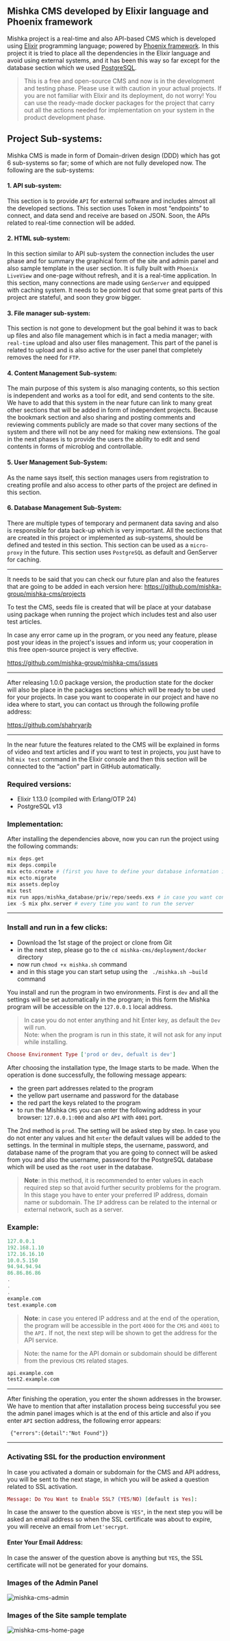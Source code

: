 ## Mishka CMS developed by Elixir language and Phoenix framework
Mishka project is a real-time and also API-based CMS which is developed using [Elixir](https://elixir-lang.org/) programming language; powered by [Phoenix framework](https://phoenixframework.org/). In this project it is tried to place all the dependencies in the Elixir language and avoid using external systems, and it has been this way so far except for the database section which we used [PostgreSQL](https://www.postgresql.org/).

> This is a free and open-source CMS and now is in the development and testing phase. Please use it with caution in your actual projects. If you are not familiar with Elixir and its deployment, do not worry! You can use the ready-made docker packages for the project that carry out all the actions needed for implementation on your system in the product development phase.

## Project Sub-systems:

Mishka CMS is made in form of Domain-driven design (DDD) which has got 6 sub-systems so far; some of which are not fully developed now. The following are the sub-systems:

#### 1. API sub-system: 


This section is to provide `API` for external software and includes almost all the developed sections. This section uses Token in most “endpoints” to connect, and data send and receive are based on JSON. Soon, the APIs related to real-time connection will be added.

#### 2. HTML sub-system: 

In this section similar to API sub-system the connection includes the user phase and for summary the graphical form of the site and admin panel and also sample template in the user section. It is fully built with `Phoenix LiveView` and one-page without refresh, and it is a real-time application. In this section, many connections are made using `GenServer` and equipped with caching system. It needs to be pointed out that some great parts of this project are stateful, and soon they grow bigger. 


####  3. File manager sub-system: 

This section is not gone to development but the goal behind it was to back up files and also file management which is in fact a media manager; with `real-time` upload and also user files management. This part of the panel is related to upload and is also active for the user panel that completely removes the need for `FTP`.

####  4. Content Management Sub-system: 

The main purpose of this system is also managing contents, so this section is independent and works as a tool for edit, and send contents to the site. We have to add that this system in the near future can link to many great other sections that will be added in form of independent projects. Because the bookmark section and also sharing and posting comments and reviewing comments publicly are made so that cover many sections of the system and there will not be any need for making new extensions. The goal in the next phases is to provide the users the ability to edit and send contents in forms of microblog and controllable.

####  5. User Management Sub-System: 

As the name says itself, this section manages users from registration to creating profile and also access to other parts of the project are defined in this section.

####  6. Database Management Sub-System: 

There are multiple types of temporary and permanent data saving and also is responsible for data back-up which is very important. All the sections that are created in this project or implemented as sub-systems, should be defined and tested in this section. This section can be used as a `micro-proxy` in the future. This section uses `PostgreSQL` as default and GenServer for caching.

---

It needs to be said that you can check our future plan and also the features that are going to be added in each version here: https://github.com/mishka-group/mishka-cms/projects

To test the CMS, seeds file is created that will be place at your database using package when running the project which includes test and also user test articles.

In case any error came up in the program, or you need any feature, please post your ideas in the project's issues and inform us; your cooperation in this free open-source project is very effective. 

https://github.com/mishka-group/mishka-cms/issues

---

After releasing 1.0.0 package version, the production state for the docker will also be place in the packages sections which will be ready to be used for your projects. In case you want to cooperate in our project and have no idea where to start, you can contact us through the following profile address: 

https://github.com/shahryarjb

---

In the near future the features related to the CMS will be explained in forms of video and text articles and if you want to test in projects, you just have to hit `mix test` command in the Elixir console and then this section will be connected to the “action” part in GitHub automatically.

### Required versions:

- Elixir 1.13.0 (compiled with Erlang/OTP 24)
- PostgreSQL v13

### Implementation:

After installing the dependencies above, now you can run the project using the following commands:

```elixir
mix deps.get
mix deps.compile
mix ecto.create # (first you have to define your database information in the config file)
mix ecto.migrate
mix assets.deploy
mix test
mix run apps/mishka_database/priv/repo/seeds.exs # in case you want content and test user to be made, run one time only
iex -S mix phx.server # every time you want to run the server
```

---

### Install and run in a few clicks:

-	Download the 1st stage of the project or clone from Git
-	in the next step, please go to the `cd mishka-cms/deployment/docker` directory
-	now run `chmod +x mishka.sh` command
-	and in this stage you can start setup using the ` ./mishka.sh –build` command

You install and run the program in two environments. First is `dev` and all the settings will be set automatically in the program; in this form the Mishka program will be accessible on the `127.0.0.1` local address.

> In case you do not enter anything and hit Enter key, as default the `Dev` will run.  
> Note: when the program is run in this state, it will not ask for any input while installing.

```elixir
Choose Environment Type ['prod or dev, defualt is dev']
```

After choosing the installation type, the Image starts to be made. When the operation is done successfully, the following message appears:

-	the green part addresses related to the program
-	the yellow part username and password for the database
-	the red part the keys related to the program
-	to run the Mishka `CMS` you can enter the following address in your browser:
`127.0.0.1:000` and also `API` with `4001` port.

The 2nd method is `prod`. The setting will be asked step by step. In case you do not enter any values and hit `enter` the default values will be added to the settings. 
In the terminal in multiple steps, the username, password, and database name of the program that you are going to connect will be asked from you and also the username, password for the PostgreSQL database which will be used as the `root` user in the database.

> **Note**: in this method, it is recommended to enter values in each required step so that avoid further security problems for the program. In this stage you have to enter your preferred IP address, domain name or subdomain. The `IP` address can be related to the internal or external network, such as a server.

### Example:
```elixir
127.0.0.1
192.168.1.10
172.16.16.10
10.0.5.150
94.94.94.94
86.86.86.86
.
.
.
example.com
test.example.com
```

> **Note**: in case you entered IP address and at the end of the operation, the program will be accessible in the port `4000` for the `CMS` and `4001` to the `API.` If not, the next step will be shown to get the address for the API service. 


> Note: the name for the API domain or subdomain should be different from the previous `CMS` related stages. 

```elixir
api.example.com
test2.example.com
```

---

After finishing the operation, you enter the shown addresses in the browser. We have to mention that after installation process being successful you see the admin panel images which is at the end of this article and also if you enter `API` section address, the following error appears:

```
 {"errors":{detail":"Not Found"}}
```

---

### Activating SSL for the production environment
In case you activated a domain or subdomain for the CMS and API address, you will be sent to the next stage, in which you will be asked a question related to SSL activation.

```elixir
Message: Do You Want to Enable SSL? (YES/NO) [default is Yes]:
```

In case the answer to the question above is `YES"`, in the next step you will be asked an email address so when the SSL certificate was about to expire, you will receive an email from `Let'secrypt`.

#### Enter Your Email Address:
In case the answer of the question above is anything but `YES`, the SSL certificate will not be generated for your domains.


### Images of the Admin Panel

![mishka-cms-admin](https://user-images.githubusercontent.com/8413604/129250846-35abcf82-bb65-432b-98be-e7a025607415.png)

### Images of the Site sample template

![mishka-cms-home-page](https://user-images.githubusercontent.com/8413604/129250980-ce45c35e-389a-435a-bf95-2829c7323862.png)
